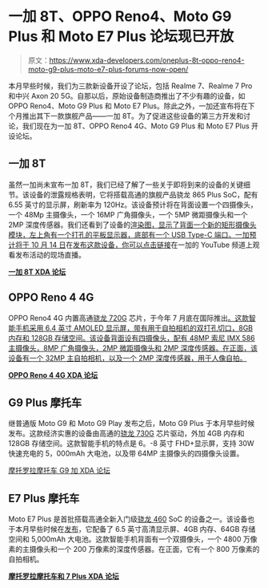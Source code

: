 # 一加 8T、OPPO Reno4、Moto G9 Plus 和 Moto E7 Plus 论坛现已开放

> 原文：<https://www.xda-developers.com/oneplus-8t-oppo-reno4-moto-g9-plus-moto-e7-plus-forums-now-open/>

本月早些时候，我们为三款新设备开设了论坛，包括 Realme 7、Realme 7 Pro 和中兴 Axon 20 5G。自那以后，原始设备制造商推出了不少有趣的设备，如 OPPO Reno4、Moto G9 Plus 和 Moto E7 Plus。除此之外，一加还宣布将在下个月推出其下一款旗舰产品——一加 8T。为了促进这些设备的第三方开发和讨论，我们现在为一加 8T、OPPO Reno4 4G、Moto G9 Plus 和 Moto E7 Plus 开设论坛。

## 一加 8T

虽然一加尚未宣布一加 8T，我们已经了解了一些关于即将到来的设备的关键细节。该设备的泄露规格表明，它将搭载高通的旗舰产品骁龙 865 Plus SoC，配有 6.55 英寸的显示屏，刷新率为 120Hz。该设备预计将在背面设置一个四摄像头，一个 48Mp 主摄像头，一个 16MP 广角摄像头，一个 5MP 微距摄像头和一个 2MP 深度传感器。我们还看到了设备的[渲染图，显示了背面一个新的矩形摄像头模块，左上角有一个打孔的平板显示器，底部有一个 USB Type-C 端口。一加预计将于 10 月 14 日](https://www.xda-developers.com/oneplus-8t-leaked-renders/)在[发布这款设备，你可以点击](https://www.xda-developers.com/oneplus-8t-launch-event/)[链接](https://www.youtube.com/c/OnePlusTech/featured)在一加的 YouTube 频道上观看发布活动的现场直播。

**[一加 8T XDA 论坛](https://forum.xda-developers.com/oneplus-8t)**

## OPPO Reno 4 4G

OPPO Reno4 4G 内置高通[骁龙 720G](https://www.xda-developers.com/qualcomm-snapdragon-720g-662-460-navic/) 芯片，于今年 7 月底在国际推出[。这款智能手机采用 6.4 英寸 AMOLED 显示屏，带有用于自拍相机的双打孔切口，8GB 内存和 128GB 存储空间。该设备背面设有四摄像头，配有 48MP 索尼 IMX 586 主摄像头，8MP 广角摄像头，2MP 微距摄像头和 2MP 深度传感器。在正面，该设备有一个 32MP 主自拍相机，以及一个 2MP 深度传感器，用于人像自拍。](https://www.xda-developers.com/oppo-reno-4-pro-global-90hz-curved-super-amoled-display-65w-charging-snapdragon-720g/)

**[OPPO Reno 4 4G XDA 论坛](https://forum.xda-developers.com/oppo-reno4-4g)**

## G9 Plus 摩托车

继普通版 Moto G9 和 Moto G9 Play 发布之后，Moto G9 Plus 于本月早些时候发布。这款经济实惠的设备由高通的[骁龙 730G](https://www.xda-developers.com/tag/qualcomm-snapdragon-730/) 芯片驱动，外加 4GB 内存和 128GB 存储空间。这款智能手机的特点是 6。-8 英寸 FHD+显示屏，支持 30W 快速充电的 5，000mAh 大电池，以及带 64MP 主摄像头的四摄像头设置。

[摩托罗拉摩托车 G9 加 XDA 论坛](https://forum.xda-developers.com/moto-g9-plus)

## E7 Plus 摩托车

Moto E7 Plus 是首批搭载高通全新入门级[骁龙 460](https://www.xda-developers.com/tag/qualcomm-snapdragon-460/) SoC 的设备之一。该设备也于本月早些时候在[发布](https://www.xda-developers.com/moto-e7-plus-snapdragon-460-5000mah-battery-launched/)，它配备了 6.5 英寸高清显示屏、4GB 内存、64GB 存储空间和 5,000mAh 大电池。这款智能手机背面有一个双摄像头，一个 4800 万像素的主摄像头和一个 200 万像素的深度传感器。在正面，它有一个 800 万像素的自拍相机。

**[摩托罗拉摩托车和 7 Plus XDA 论坛](https://forum.xda-developers.com/moto-e7-plus)**